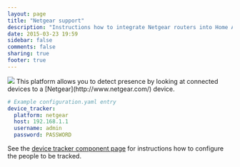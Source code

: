 ```yaml
---
layout: page
title: "Netgear support"
description: "Instructions how to integrate Netgear routers into Home Assistant."
date: 2015-03-23 19:59
sidebar: false
comments: false
sharing: true
footer: true
---
```


<img src='/images/supported_brands/netgear.png' class='brand pull-right' />
This platform allows you to detect presence by looking at connected devices to a [Netgear](http://www.netgear.com/) device.

```yaml
# Example configuration.yaml entry
device_tracker:
  platform: netgear
  host: 192.168.1.1
  username: admin
  password: PASSWORD
```

See the [device tracker component page](/components/device_tracker.html) for instructions how to configure the people to be tracked.
